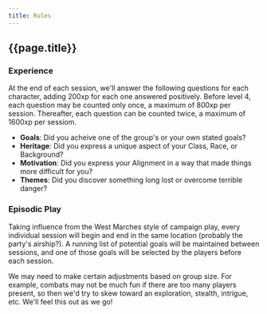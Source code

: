 ```yaml
---
title: Rules
---
```


## {{page.title}}

### Experience

At the end of each session, we'll answer the following questions for each character, adding 200xp for each one answered positively. Before level 4, each question may be counted only once, a maximum of 800xp per session. Thereafter, each question can be counted twice, a maximum of 1600xp per sessiom.

* **Goals**: Did you acheive one of the group's or your own stated goals?
* **Heritage**: Did you express a unique aspect of your Class, Race, or Background?
* **Motivation**: Did you express your Alignment in a way that made things more difficult for you?
* **Themes**: Did you discover something long lost or overcome terrible danger?

### Episodic Play

Taking influence from the West Marches style of campaign play, every individual session will begin and end in the same location (probably the party's airship?). A running list of potential goals will be maintained between sessions, and one of those goals will be selected by the players before each session.

We may need to make certain adjustments based on group size. For example, combats may not be much fun if there are too many players present, so then we'd try to skew toward an exploration, stealth, intrigue, etc. We'll feel this out as we go!
